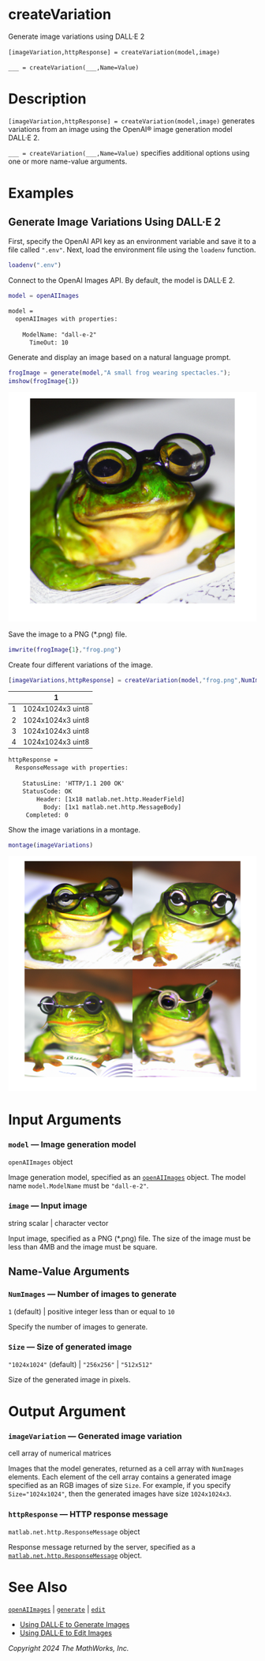 
# createVariation

Generate image variations using DALL·E 2


`[imageVariation,httpResponse] = createVariation(model,image)`


`___ = createVariation(___,Name=Value)`

# Description

`[imageVariation,httpResponse] = createVariation(model,image)` generates variations from an image using the OpenAI® image generation model DALL·E 2.


`___ = createVariation(___,Name=Value)` specifies additional options using one or more name\-value arguments.

# Examples
## Generate Image Variations Using DALL·E 2

First, specify the OpenAI API key as an environment variable and save it to a file called `".env"`. Next, load the environment file using the `loadenv` function.

```matlab
loadenv(".env")
```

Connect to the OpenAI Images API. By default, the model is DALL·E 2.

```matlab
model = openAIImages
```

```matlabTextOutput
model = 
  openAIImages with properties:

    ModelName: "dall-e-2"
      TimeOut: 10

```

Generate and display an image based on a natural language prompt.

```matlab
frogImage = generate(model,"A small frog wearing spectacles.");
imshow(frogImage{1})
```

![An image of a frog wearing glasses.](images/createVariation1.png)

Save the image to a PNG (\*.png) file.

```matlab
imwrite(frogImage{1},"frog.png")
```

Create four different variations of the image.

```matlab
[imageVariations,httpResponse] = createVariation(model,"frog.png",NumImages=4)
```
| |1|
|:--:|:--:|
|1|1024x1024x3 uint8|
|2|1024x1024x3 uint8|
|3|1024x1024x3 uint8|
|4|1024x1024x3 uint8|

```matlabTextOutput
httpResponse = 
  ResponseMessage with properties:

    StatusLine: 'HTTP/1.1 200 OK'
    StatusCode: OK
        Header: [1x18 matlab.net.http.HeaderField]
          Body: [1x1 matlab.net.http.MessageBody]
     Completed: 0

```

Show the image variations in a montage.

```matlab
montage(imageVariations)
```

![Four images of frogs wearing glasses.](images/createVariation2.png)
# Input Arguments
### `model` — Image generation model

`openAIImages` object


Image generation model, specified as an [`openAIImages`](openAIImages.md) object. The model name `model.ModelName` must be `"dall-e-2"`.

### `image` — Input image

string scalar | character vector


Input image, specified as a PNG (\*.png) file. The size of the image must be less than 4MB and the image must be square.

## Name\-Value Arguments
### `NumImages` — Number of images to generate

`1` (default) | positive integer less than or equal to `10`


Specify the number of images to generate. 

### `Size` — Size of generated image

`"1024x1024"` (default) | `"256x256"` | `"512x512"`


Size of the generated image in pixels.

# Output Argument
### `imageVariation` — Generated image variation

cell array of numerical matrices


Images that the model generates, returned as a cell array with `NumImages` elements. Each element of the cell array contains a generated image specified as an RGB images of size `Size`. For example, if you specify `Size="1024x1024"`, then the generated images have size `1024x1024x3`. 

### `httpResponse` — HTTP response message

`matlab.net.http.ResponseMessage` object


Response message returned by the server, specified as a [`matlab.net.http.ResponseMessage`](https://www.mathworks.com/help/matlab/ref/matlab.net.http.responsemessage-class.html) object.

# See Also

[`openAIImages`](openAIImages.md) | [`generate`](openAIImages.generate.md) | [`edit`](edit.md)

-  [Using DALL·E to Generate Images](../../examples/UsingDALLEToGenerateImages.md) 
-  [Using DALL·E to Edit Images](../../examples/UsingDALLEToEditImages.md) 

*Copyright 2024 The MathWorks, Inc.*

